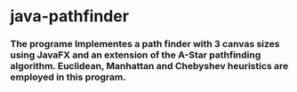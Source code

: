 <h1>java-pathfinder</h1>
 
<h3> The programe Implementes a path finder with 3 canvas sizes using JavaFX and an extension of the A-Star pathfinding algorithm. Euclidean, Manhattan and Chebyshev heuristics are employed in this program. </h3>
